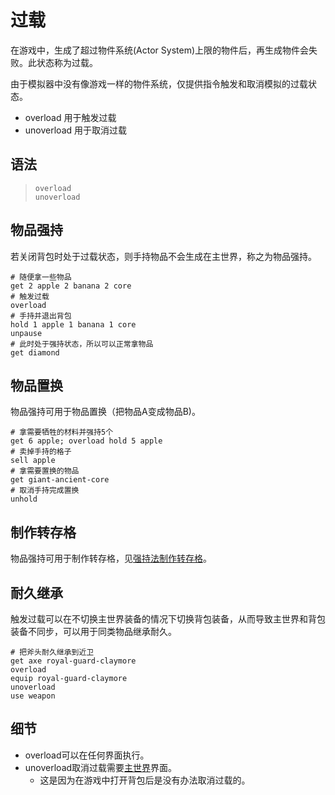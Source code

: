 # 过载

在游戏中，生成了超过物件系统(Actor System)上限的物件后，再生成物件会失败。此状态称为过载。

由于模拟器中没有像游戏一样的物件系统，仅提供指令触发和取消模拟的过载状态。

- <skyb>overload</skyb> 用于触发过载
- <skyb>unoverload</skyb> 用于取消过载

## 语法
> `overload`<br>
> `unoverload`<br>

## 物品强持
若关闭背包时处于过载状态，则手持物品不会生成在主世界，称之为物品强持。

```skybook
# 随便拿一些物品
get 2 apple 2 banana 2 core
# 触发过载
overload
# 手持并退出背包
hold 1 apple 1 banana 1 core
unpause
# 此时处于强持状态，所以可以正常拿物品
get diamond
```

## 物品置换
物品强持可用于物品置换（把物品A变成物品B)。

```skybook
# 拿需要牺牲的材料并强持5个
get 6 apple; overload hold 5 apple
# 卖掉手持的格子
sell apple
# 拿需要置换的物品
get giant-ancient-core
# 取消手持完成置换
unhold
```

## 制作转存格
物品强持可用于制作转存格，见[强持法制作转存格](./break_slots.md#强持法)。

## 耐久继承
触发过载可以在不切换主世界装备的情况下切换背包装备，从而导致主世界和背包装备不同步，可以用于同类物品继承耐久。

```skybook
# 把斧头耐久继承到近卫
get axe royal-guard-claymore
overload
equip royal-guard-claymore
unoverload
use weapon
```

## 细节
- <skyb>overload</skyb>可以在任何界面执行。
- <skyb>unoverload</skyb>取消过载需要[主世界](../user/screen_system.md)界面。
  - 这是因为在游戏中打开背包后是没有办法取消过载的。

